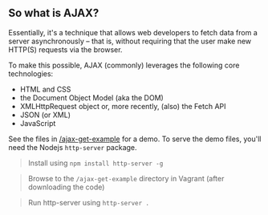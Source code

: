 ## So what is AJAX?

Essentially, it's a technique that allows web developers
to fetch data from a server asynchronously – that is,
without requiring that the user make new HTTP(S) requests
via the browser.

To make this possible, AJAX (commonly) leverages the
following core technologies:

- HTML and CSS
- the Document Object Model (aka the DOM)
- XMLHttpRequest object or, more recently, (also) the
  Fetch API
- JSON (or XML)
- JavaScript

See the files in [/ajax-get-example](https://github.com/hora/lhl-w4d3/tree/2019-nov-6/ajax-get-example) for a demo. To
serve the demo files, you'll need the Nodejs `http-server`
package.

> Install using `npm install http-server -g`

> Browse to the `/ajax-get-example` directory in Vagrant
> (after downloading the code)

> Run http-server using `http-server .`

